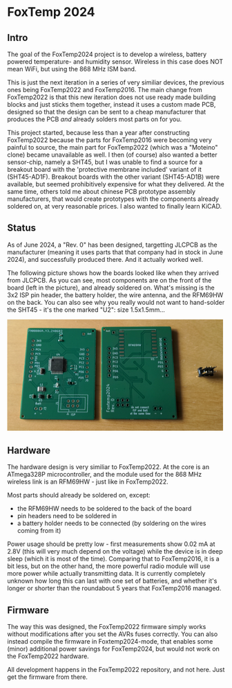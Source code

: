 # FoxTemp 2024

## Intro

The goal of the FoxTemp2024 project is to develop a wireless,
battery powered temperature- and humidity sensor. Wireless in
this case does NOT mean WiFi, but using the 868 MHz ISM band.

This is just the next iteration in a series of very similiar devices, the
previous ones being FoxTemp2022 and FoxTemp2016. The main change
from FoxTemp2022 is that this new iteration does not use
ready made building blocks and just sticks them together,
instead it uses a custom made PCB, designed so that the
design can be sent to a cheap manufacturer that produces
the PCB _and_ already solders most parts on for you.

This project started, because less than a year after constructing
FoxTemp2022 because the parts for FoxTemp2016 were becoming very
painful to source, the main part for FoxTemp2022 (which was a
"Moteino" clone) became unavailable as well.
I then (of course) also wanted a better sensor-chip, namely a
SHT45, but I was unable to find a source for a breakout board
with the 'protective membrane included' variant of
it (SHT45-AD1F). Breakout boards with the other variant
(SHT45-AD1B) were available, but seemed prohibitively expensive
for what they delivered. At the same time, others told me about
chinese PCB prototype assembly manufacturers, that would create
prototypes with the components already soldered on, at
very reasonable prices. I also wanted to finally learn KiCAD.

## Status

As of June 2024, a "Rev. 0" has been designed, targetting
JLCPCB as the manufacturer (meaning it uses parts that that
company had in stock in June 2024), and successfully
produced there. And it actually worked well.

The following picture shows how the boards looked like when
they arrived from JLCPCB. As you can see, most components
are on the front of the board (left in the picture), and
already soldered on. What's missing is the 3x2 ISP pin header,
the battery holder, the wire antenna, and the RFM69HW on the
back. You can also see why you really would not want to
hand-solder the SHT45 - it's the one marked "U2": size
1.5x1.5mm...

<img src="pics/foxtemp2024r0-0.jpg" alt="two half finished foxtemp2024 devices as they arrived from the factory (showing front and back)" width="500">

## Hardware

The hardware design is very similiar to FoxTemp2022.
At the core is an ATmega328P microcontroller, and the
module used for the 868 MHz wireless link is an
RFM69HW - just like in FoxTemp2022.

Most parts should already be soldered on, except:
* the RFM69HW needs to be soldered to the back of the board
* pin headers need to be soldered in
* a battery holder needs to be connected (by soldering on the wires coming from it)

Power usage should be pretty low - first measurements show
0.02 mA at 2.8V (this will very much depend on the voltage)
while the device is in deep sleep (which it is most of the
time). Comparing that to FoxTemp2016, it is a bit less,
but on the other hand, the more powerful radio module
will use more power while actually transmitting data.
It is currently completely unknown how long this can
last with one set of batteries, and whether it's longer
or shorter than the roundabout 5 years that FoxTemp2016
managed.

## Firmware

The way this was designed, the FoxTemp2022 firmware
simply works without modifications after you set the AVRs
fuses correctly. You can also instead compile the firmware
in Foxtemp2024-mode, that enables some (minor) additional power
savings for FoxTemp2024, but would not work on the FoxTemp2022
hardware.

All development happens in the FoxTemp2022 repository, and
not here. Just get the firmware from there.

